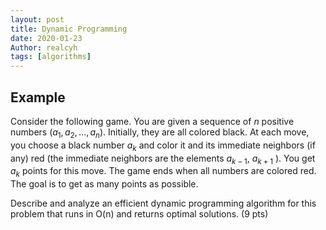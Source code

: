 ```yaml
---
layout: post
title: Dynamic Programming
date: 2020-01-23
Author: realcyh
tags: [algorithms]
---
```


## Example

Consider the following game. You are given a sequence of $n$ positive numbers
$(a_1, a_2, ..., a_n)$. Initially, they are all colored black. At each move,
you choose a black number $a_k$ and color it and its immediate neighbors (if
any) red (the immediate neighbors are the elements $a_{k-1}$, $a_{k+1}$ ). You
get $a_k$ points for this move. The game ends when all numbers are colored
red. The goal is to get as many points as possible.

Describe and analyze an efficient dynamic programming algorithm for this problem that runs in O(n) and returns optimal solutions. (9 pts)
